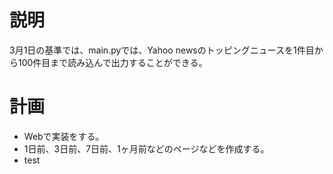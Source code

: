 # 説明
3月1日の基準では、main.pyでは、Yahoo newsのトッピングニュースを1件目から100件目まで読み込んで出力することができる。

# 計画
- Webで実装をする。
- 1日前、3日前、7日前、1ヶ月前などのページなどを作成する。
- test
